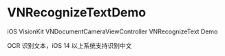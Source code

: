 # VNRecognizeTextDemo

iOS VisionKit VNDocumentCameraViewController VNRecognizeText Demo 

OCR 识别文本，iOS 14 以上系统支持识别中文
